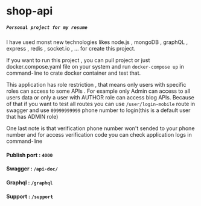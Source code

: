 # shop-api
##### `Personal project for my resume`

I have used monst new technologies likes node.js , mongoDB , graphQL , express , redis , socket.io , ...  for create this project.

If you want to run this project , you can pull project or just docker.compose.yaml file on your system and run `docker-compose up` in command-line to crate docker container and test that.


This application has role restriction , that means only users with specific roles can access to some APIs .
For example only Admin can access to all users data or only a user with AUTHOR role can access blog APIs.
Because of that if you want to test all routes you can use  `/user/login-mobile`  route in swagger and use `09999999999` phone number to login(this is a default user that has ADMIN role)

One last note is that verification phone number won't sended to your phone number and for access verification code you can check application logs in command-line

#### Publish port : `4000`

#### Swagger : `/api-doc/`
#### Graphql : `/graphql`
#### Support : `/support`

